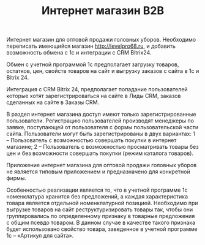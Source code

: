 <p align="center">
    <h1 align="center">Интернет магазин B2B</h1>
    <br>
</p>

Интернет магазин для оптовой продажи головных уборов.
Необходимо переписать имеющийся магазин http://levelpro68.ru, и добавить возможность обмена с 1с и 
интеграции с CRM Bitrix24.

Обмен с учетной программой 1с предполагает загрузку товаров, остатков, цен, свойств товаров на сайт и 
выгрузку заказов с сайта в 1с и Bitrix 24. 
 
Интеграция с CRM Bitrix 24, предполагает попадание пользователей которые хотят зарегистрироваться на сайте
в Лиды CRM, заказов сделанных на сайте в Заказы CRM.

В раздел интернет магазина доступ имеют только зарегистрированные пользователи. Регистрацию пользователей производят менеджеры по заявке, поступающей от пользователя с формы пользовательской части сайта. Пользователи могут быть зарегистрированы в двух вариантах:
1 – Пользователь с возможностью совершать покупки в интернет магазине;
2 – Пользователь с возможностью просматривать товары без цен и без возможности совершать покупки (режим каталога товаров).

Приложение интернет магазина для оптовой продажи головных уборов не является типовым приложением и предназначено для конкретной фирмы.

Особенностью реализации является то, что в учетной программе 1с номенклатура хранится без предложений, а каждая характеристика товара является отдельной номенклатурной позицией. Необходимо при выгрузке товаров на сайт реструктуризировать товары так, чтобы они группировались по определенному признаку в товарные предложения с общим псевдо товаром. В данном случае в качестве такого признака будет использовано свойство товара, заведенное в учетной программе 1с – «Артикул для сайта».
